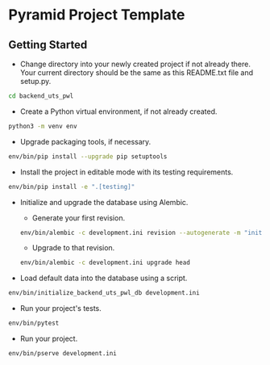 # Pyramid Project Template

Getting Started
---------------

- Change directory into your newly created project if not already there. Your
  current directory should be the same as this README.txt file and setup.py.

```bash
cd backend_uts_pwl
```

- Create a Python virtual environment, if not already created.

```bash
python3 -m venv env
```

- Upgrade packaging tools, if necessary.

```bash
env/bin/pip install --upgrade pip setuptools
```

- Install the project in editable mode with its testing requirements.

```bash
env/bin/pip install -e ".[testing]"
```

- Initialize and upgrade the database using Alembic.

    - Generate your first revision.

    ```bash
    env/bin/alembic -c development.ini revision --autogenerate -m "init"
    ```

    - Upgrade to that revision.

    ```bash
    env/bin/alembic -c development.ini upgrade head
    ```

- Load default data into the database using a script.

```bash
env/bin/initialize_backend_uts_pwl_db development.ini
```

- Run your project's tests.

```bash
env/bin/pytest
```

- Run your project.

```bash
env/bin/pserve development.ini
```